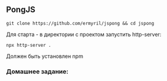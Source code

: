## PongJS

```
git clone https://github.com/ermyril/jspong && cd jspong
```

Для старта - в директории с проектом запустить http-server:

```
npx http-server .
```

Должен быть установлен npm


### Домашнее задание: 



